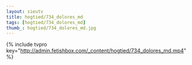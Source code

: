 ```yaml
--- 
layout: sieutv
title: hogtied/734_dolores_md
tags: [hogtied/734_dolores_md]
thumb_: hogtied/734_dolores_md.jpg
---
```

{% include tvpro key="http://admin.fetishbox.com/_content/hogtied/734_dolores_md.mp4" %} 
